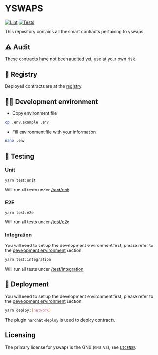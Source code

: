 # YSWAPS

[![Lint](https://github.com/yearn/hardhat-monorepo/actions/workflows/lint.yml/badge.svg)](https://github.com/yearn/hardhat-monorepo/actions/workflows/lint.yml)
[![Tests](https://github.com/yearn/hardhat-monorepo/actions/workflows/tests.yml/badge.svg)](https://github.com/yearn/hardhat-monorepo/actions/workflows/tests.yml)

This repository contains all the smart contracts pertaining to yswaps.

## ⚠️ Audit

These contracts have not been audited yet, use at your own risk.

## 📘 Registry
Deployed contracts are at the [registry](./REGISTRY.md).

## 👨‍💻 Development environment

- Copy environment file

```bash
cp .env.example .env
```

- Fill environment file with your information

```bash
nano .env
```

## 🧪 Testing

### Unit

```bash
yarn test:unit
```

Will run all tests under [/test/unit](./test/unit)

### E2E

```bash
yarn test:e2e
```

Will run all tests under [/test/e2e](./test/e2e)

### Integration

You will need to set up the development environment first, please refer to the [development environment](#-development-environment) section.

```bash
yarn test:integration
```

Will run all tests under [/test/integration](./test/integration)

## 🚢 Deployment

You will need to set up the development environment first, please refer to the [development environment](#-development-environment) section.

```bash
yarn deploy:[network]
```

The plugin `hardhat-deploy` is used to deploy contracts.

## Licensing

The primary license for yswaps is the GNU (`GNU V3`), see [`LICENSE`](./LICENSE).
